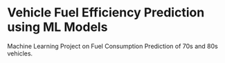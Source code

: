 # Vehicle Fuel Efficiency Prediction using ML Models

Machine Learning Project on Fuel Consumption Prediction of 70s and 80s vehicles.
